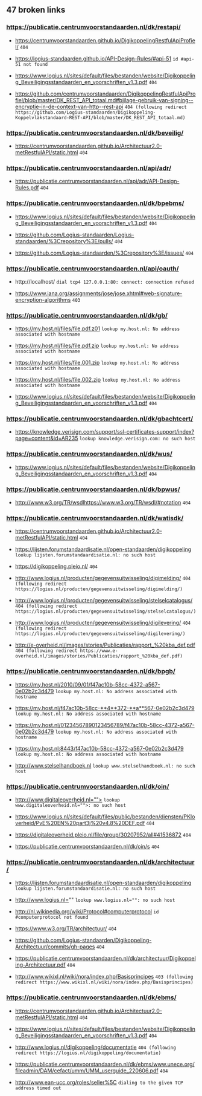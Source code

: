 ## 47 broken links

### https://publicatie.centrumvoorstandaarden.nl/dk/restapi/
* https://centrumvoorstandaarden.github.io/DigikoppelingRestfulApiProfiel/ `404`

* https://logius-standaarden.github.io/API-Design-Rules/#api-51 `id #api-51 not found`

* https://www.logius.nl/sites/default/files/bestanden/website/Digikoppeling_Beveiligingsstandaarden_en_voorschriften_v1.3.pdf `404`

* https://github.com/centrumvoorstandaarden/DigikoppelingRestfulApiProfiel/blob/master/DK_REST_API_totaal.md#bijlage-gebruik-van-signing--encryptie-in-de-context-van-http--rest-api `404 (following redirect https://github.com/Logius-standaarden/Digikoppeling-Koppelvlakstandaard-REST-API/blob/master/DK_REST_API_totaal.md)`

### https://publicatie.centrumvoorstandaarden.nl/dk/beveilig/
* https://centrumvoorstandaarden.github.io/Architectuur2.0-metRestfulAPI/static.html `404`

### https://publicatie.centrumvoorstandaarden.nl/api/adr/
* https://publicatie.centrumvoorstandaarden.nl/api/adr/API-Design-Rules.pdf `404`

### https://publicatie.centrumvoorstandaarden.nl/dk/bpebms/
* https://www.logius.nl/sites/default/files/bestanden/website/Digikoppeling_Beveiligingsstandaarden_en_voorschriften_v1.3.pdf `404`

* https://github.com/Logius-standaarden/Logius-standaarden/%3Crepository%3E/pulls/ `404`

* https://github.com/Logius-standaarden/%3Crepository%3E/issues/ `404`

### https://publicatie.centrumvoorstandaarden.nl/api/oauth/
* http://localhost/ `dial tcp4 127.0.0.1:80: connect: connection refused`

* https://www.iana.org/assignments/jose/jose.xhtml#web-signature-encryption-algorithms `403`

### https://publicatie.centrumvoorstandaarden.nl/dk/gb/
* https://my.host.nl/files/file.pdf.z01 `lookup my.host.nl: No address associated with hostname`

* https://my.host.nl/files/file.pdf.zip `lookup my.host.nl: No address associated with hostname`

* https://my.host.nl/files/file.001.zip `lookup my.host.nl: No address associated with hostname`

* https://my.host.nl/files/file.002.zip `lookup my.host.nl: No address associated with hostname`

* https://www.logius.nl/sites/default/files/bestanden/website/Digikoppeling_Beveiligingsstandaarden_en_voorschriften_v1.3.pdf `404`

### https://publicatie.centrumvoorstandaarden.nl/dk/gbachtcert/
* https://knowledge.verisign.com/support/ssl-certificates-support/index?page=content&id=AR235 `lookup knowledge.verisign.com: no such host`

### https://publicatie.centrumvoorstandaarden.nl/dk/wus/
* https://www.logius.nl/sites/default/files/bestanden/website/Digikoppeling_Beveiligingsstandaarden_en_voorschriften_v1.3.pdf `404`

### https://publicatie.centrumvoorstandaarden.nl/dk/bpwus/
* http://www.w3.org/TR/wsdlhttps://www.w3.org/TR/wsdl/#notation `404`

### https://publicatie.centrumvoorstandaarden.nl/dk/watisdk/
* https://centrumvoorstandaarden.github.io/Architectuur2.0-metRestfulAPI/static.html `404`

* https://lijsten.forumstandaardisatie.nl/open-standaarden/digikoppeling `lookup lijsten.forumstandaardisatie.nl: no such host`

* https://digikoppeling.pleio.nl/ `404`

* http://www.logius.nl/producten/gegevensuitwisseling/digimelding/ `404 (following redirect https://logius.nl/producten/gegevensuitwisseling/digimelding/)`

* http://www.logius.nl/producten/gegevensuitwisseling/stelselcatalogus/ `404 (following redirect https://logius.nl/producten/gegevensuitwisseling/stelselcatalogus/)`

* http://www.logius.nl/producten/gegevensuitwisseling/digilevering/ `404 (following redirect https://logius.nl/producten/gegevensuitwisseling/digilevering/)`

* http://e-overheid.nl/images/stories/Publicaties/rapport_%20kba_def.pdf `404 (following redirect https://www.e-overheid.nl/images/stories/Publicaties/rapport_%20kba_def.pdf)`

### https://publicatie.centrumvoorstandaarden.nl/dk/bpgb/
* https://my.host.nl/2010/09/01/f47ac10b-58cc-4372-a567-0e02b2c3d479 `lookup my.host.nl: No address associated with hostname`

* https://my.host.nl/f47ac10b-58cc-**4**372-**a**567-0e02b2c3d479 `lookup my.host.nl: No address associated with hostname`

* https://my.host.nl/01234567890123456789/f47ac10b-58cc-4372-a567-0e02b2c3d479 `lookup my.host.nl: No address associated with hostname`

* https://my.host.nl:8443/f47ac10b-58cc-4372-a567-0e02b2c3d479 `lookup my.host.nl: No address associated with hostname`

* http://www.stelselhandboek.nl `lookup www.stelselhandboek.nl: no such host`

### https://publicatie.centrumvoorstandaarden.nl/dk/oin/
* http://www.digitaleoverheid.nl=""> `lookup www.digitaleoverheid.nl="">: no such host`

* https://www.logius.nl/sites/default/files/public/bestanden/diensten/PKIoverheid/PvE%20EN%20part3j%20v4.8%20DEF.pdf `404`

* https://digitaleoverheid.pleio.nl/file/group/30207952/all#41536872 `404`

* https://publicatie.centrumvoorstandaarden.nl/dk/oin/s `404`

### https://publicatie.centrumvoorstandaarden.nl/dk/architectuur/
* https://lijsten.forumstandaardisatie.nl/open-standaarden/digikoppeling `lookup lijsten.forumstandaardisatie.nl: no such host`

* http://www.logius.nl="" `lookup www.logius.nl="": no such host`

* http://nl.wikipedia.org/wiki/Protocol#computerprotocol `id #computerprotocol not found`

* https://www.w3.org/TR/architectuur/ `404`

* https://github.com/Logius-standaarden/Digikoppeling-Architectuur/commits/gh-pages `404`

* https://publicatie.centrumvoorstandaarden.nl/dk/architectuur/Digikoppeling-Architectuur.pdf `404`

* http://www.wikixl.nl/wiki/nora/index.php/Basisprincipes `403 (following redirect https://www.wikixl.nl/wiki/nora/index.php/Basisprincipes)`

### https://publicatie.centrumvoorstandaarden.nl/dk/ebms/
* https://centrumvoorstandaarden.github.io/Architectuur2.0-metRestfulAPI/static.html `404`

* https://www.logius.nl/sites/default/files/bestanden/website/Digikoppeling_Beveiligingsstandaarden_en_voorschriften_v1.3.pdf `404`

* http://www.logius.nl/digikoppeling/documentatie `404 (following redirect https://logius.nl/digikoppeling/documentatie)`

* https://publicatie.centrumvoorstandaarden.nl/dk/ebms/www.unece.org/fileadmin/DAM/cefact/umm/UMM_userguide_220606.pdf `404`

* http://www.ean-ucc.org/roles/seller%5C `dialing to the given TCP address timed out`

